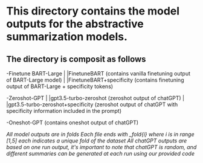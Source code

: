 # This directory contains the model outputs for the abstractive summarization models.
## The directory is composit as follows
-Finetune BART-Large
                  |
                  |FinetuneBART (contains vanilla finetuning output of BART-Large model)
                  |
                  |FinetuneBART+specificity (contains finetuning output of BART-Large + specificity tokens) 

-Zeroshot-GPT
            |
            |gpt3.5-turbo-zeroshot (zeroshot output of chatGPT)
            |
            |gpt3.5-turbo-zeroshot+specificity (zeroshot output of chatGPT with specificity information included in the prompt)


-Oneshot-GPT (contains oneshot output of chatGPT)


*All model outputs are in folds*
*Each file ends with _fold{i} where i is in range [1,5] each indicates a unique fold of the dataset*
*All chatGPT outputs are based on one run output, it's important to note that chatGPT is random, and different summaries can be generated at each run using our provided code*




                              
